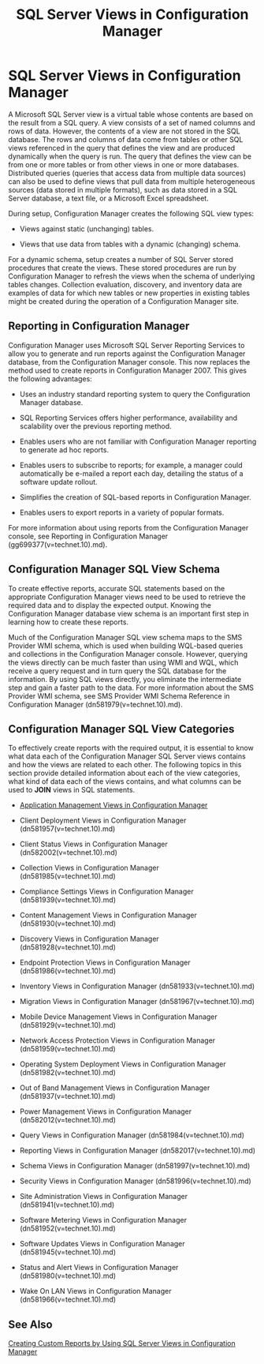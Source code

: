 ﻿---
title: SQL Server Views in Configuration Manager
TOCTitle: SQL Server Views in Configuration Manager
ms:assetid: 9e955713-be09-4769-9c61-e741fdbf4d12
ms:mtpsurl: https://technet.microsoft.com/en-us/library/Dn581978(v=TechNet.10)
ms:contentKeyID: 60772078
ms.date: 04/15/2019
mtps_version: v=TechNet.10
---

<div data-xmlns="http://www.w3.org/1999/xhtml">

<div class="topic">

<div>

# SQL Server Views in Configuration Manager

</div>

<div id="mainSection">

<div id="mainBody">

<div class="introduction">

A Microsoft SQL Server view is a virtual table whose contents are based on the result from a SQL query. A view consists of a set of named columns and rows of data. However, the contents of a view are not stored in the SQL database. The rows and columns of data come from tables or other SQL views referenced in the query that defines the view and are produced dynamically when the query is run. The query that defines the view can be from one or more tables or from other views in one or more databases. Distributed queries (queries that access data from multiple data sources) can also be used to define views that pull data from multiple heterogeneous sources (data stored in multiple formats), such as data stored in a SQL Server database, a text file, or a Microsoft Excel spreadsheet.

During setup, Configuration Manager creates the following SQL view types:

  - Views against static (unchanging) tables.

  - Views that use data from tables with a dynamic (changing) schema.

For a dynamic schema, setup creates a number of SQL Server stored procedures that create the views. These stored procedures are run by Configuration Manager to refresh the views when the schema of underlying tables changes. Collection evaluation, discovery, and inventory data are examples of data for which new tables or new properties in existing tables might be created during the operation of a Configuration Manager site.

</div>

<div>

## Reporting in Configuration Manager

<div class="section">

Configuration Manager uses Microsoft SQL Server Reporting Services to allow you to generate and run reports against the Configuration Manager database, from the Configuration Manager console. This now replaces the method used to create reports in Configuration Manager 2007. This gives the following advantages:

  - Uses an industry standard reporting system to query the Configuration Manager database.

  - SQL Reporting Services offers higher performance, availability and scalability over the previous reporting method.

  - Enables users who are not familiar with Configuration Manager reporting to generate ad hoc reports.

  - Enables users to subscribe to reports; for example, a manager could automatically be e-mailed a report each day, detailing the status of a software update rollout.

  - Simplifies the creation of SQL-based reports in Configuration Manager.

  - Enables users to export reports in a variety of popular formats.

For more information about using reports from the Configuration Manager console, see Reporting in Configuration Manager (gg699377\(v=technet.10\).md).

</div>

</div>

<div>

## Configuration Manager SQL View Schema

<div class="section">

To create effective reports, accurate SQL statements based on the appropriate Configuration Manager views need to be used to retrieve the required data and to display the expected output. Knowing the Configuration Manager database view schema is an important first step in learning how to create these reports.

Much of the Configuration Manager SQL view schema maps to the SMS Provider WMI schema, which is used when building WQL-based queries and collections in the Configuration Manager console. However, querying the views directly can be much faster than using WMI and WQL, which receive a query request and in turn query the SQL database for the information. By using SQL views directly, you eliminate the intermediate step and gain a faster path to the data. For more information about the SMS Provider WMI schema, see SMS Provider WMI Schema Reference in Configuration Manager (dn581979\(v=technet.10\).md).

</div>

</div>

<div>

## Configuration Manager SQL View Categories

<div class="section">

To effectively create reports with the required output, it is essential to know what data each of the Configuration Manager SQL Server views contains and how the views are related to each other. The following topics in this section provide detailed information about each of the view categories, what kind of data each of the views contains, and what columns can be used to **JOIN** views in SQL statements.

  - [Application Management Views in Configuration Manager](application-management-views-configuration-manager.md)

  - Client Deployment Views in Configuration Manager (dn581957\(v=technet.10\).md)

  - Client Status Views in Configuration Manager (dn582002\(v=technet.10\).md)

  - Collection Views in Configuration Manager (dn581985\(v=technet.10\).md)

  - Compliance Settings Views in Configuration Manager (dn581939\(v=technet.10\).md)

  - Content Management Views in Configuration Manager (dn581930\(v=technet.10\).md)

  - Discovery Views in Configuration Manager (dn581928\(v=technet.10\).md)

  - Endpoint Protection Views in Configuration Manager (dn581986\(v=technet.10\).md)

  - Inventory Views in Configuration Manager (dn581933\(v=technet.10\).md)

  - Migration Views in Configuration Manager (dn581967\(v=technet.10\).md)

  - Mobile Device Management Views in Configuration Manager (dn581929\(v=technet.10\).md)

  - Network Access Protection Views in Configuration Manager (dn581959\(v=technet.10\).md)

  - Operating System Deployment Views in Configuration Manager (dn581982\(v=technet.10\).md)

  - Out of Band Management Views in Configuration Manager (dn581937\(v=technet.10\).md)

  - Power Management Views in Configuration Manager (dn582012\(v=technet.10\).md)

  - Query Views in Configuration Manager (dn581984\(v=technet.10\).md)

  - Reporting Views in Configuration Manager (dn582017\(v=technet.10\).md)

  - Schema Views in Configuration Manager (dn581997\(v=technet.10\).md)

  - Security Views in Configuration Manager (dn581996\(v=technet.10\).md)

  - Site Administration Views in Configuration Manager (dn581941\(v=technet.10\).md)

  - Software Metering Views in Configuration Manager (dn581952\(v=technet.10\).md)

  - Software Updates Views in Configuration Manager (dn581945\(v=technet.10\).md)

  - Status and Alert Views in Configuration Manager (dn581980\(v=technet.10\).md)

  - Wake On LAN Views in Configuration Manager (dn581966\(v=technet.10\).md)

</div>

</div>

<div>

## See Also

[Creating Custom Reports by Using SQL Server Views in Configuration Manager](creating-custom-reports-using-sql-server-views.md)  

</div>

</div>

</div>

</div>

</div>

